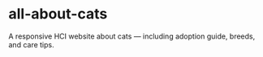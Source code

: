 # all-about-cats
A responsive HCI website about cats — including adoption guide, breeds, and care tips.
